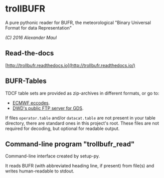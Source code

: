 # trollBUFR
A pure pythonic reader for BUFR, the meteorological 
"Binary Universal Format for data Representation"

_(C) 2016 Alexander Maul_

## Read-the-docs
[http://trollbufr.readthedocs.io](http://trollbufr.readthedocs.io/)

## BUFR-Tables
TDCF table sets are provided as zip-archives in different formats, or go to:
* [ECMWF eccodes](https://software.ecmwf.int/wiki/display/ECC/ecCodes+Home).
* [DWD's public FTP server for GDS](http://www.dwd.de/EN/ourservices/gds/gds.html).

If files `operator.table` and/or `datacat.table` are not present in your table 
directory, there are standard ones in this project's root. 
These files are not required for decoding, but optional for readable output.

## Command-line program "trollbufr_read"
Command-line interface created by setup-py.

It reads BUFR (with abbreviated heading line, if present) from file(s) and
writes human-readable to stdout.
